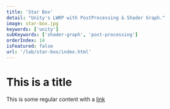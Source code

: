 ```yaml
---
title: 'Star Box'
detail: "Unity's LWRP with PostProcessing & Shader Graph."
image: star-box.jpg
keywords: ['unity']
subKeywords: ['shader-graph', 'post-processing']
orderIndex: 14
isFeatured: false
url: '/lab/star-box/index.html'
---
```


# This is a title

This is some regular content with a [link](https://google.com)